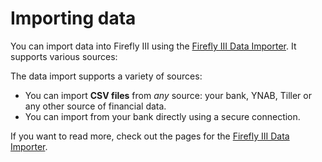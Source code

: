 # Importing data

You can import data into Firefly III using the [Firefly III Data Importer](../../../data-importer). It supports various sources:

The data import supports a variety of sources:

- You can import **CSV files** from *any* source: your bank, YNAB, Tiller or any other source of financial data.
- You can import from your bank directly using a secure connection.

If you want to read more, check out the pages for the [Firefly III Data Importer](../../../data-importer).
